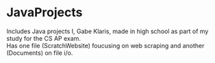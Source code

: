 # JavaProjects
Includes Java projects I, Gabe Klaris, made in high school as part of my study for the CS AP exam. <br />
Has one file (ScratchWebsite) foucusing on web scraping and another (Documents) on file i/o. <br />
